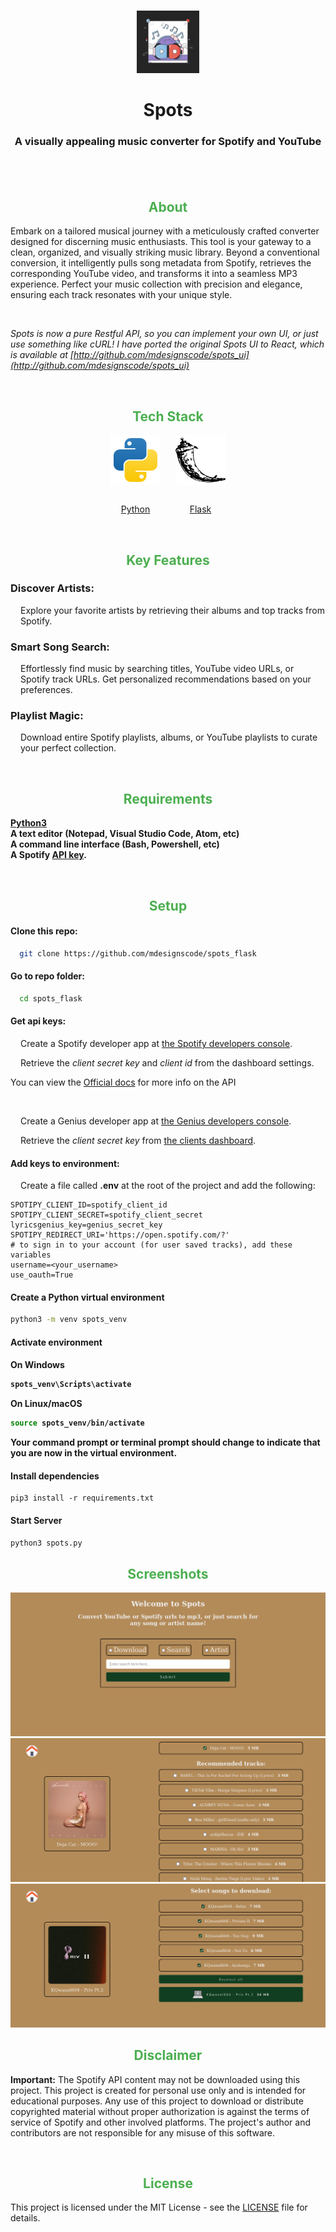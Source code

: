 <br/>
<p align="center">
  <a href="https://github.com/mdesignscode/spots_flask">
    <img src="server/static/icon.jpg" alt="Logo" width="100" height="100">
  </a>

  <h1 align="center">Spots</h1>

  <h3 align="center">
    A visually appealing music converter for Spotify and YouTube
    <br/>
    <br/>
  </h3>
</p>

<br/>

<h2 style="text-align: center; color: #4CAF50;">About</h2>

<p>Embark on a tailored musical journey with a meticulously crafted converter designed for discerning music enthusiasts. This tool is your gateway to a clean, organized, and visually striking music library. Beyond a conventional conversion, it intelligently pulls song metadata from Spotify, retrieves the corresponding YouTube video, and transforms it into a seamless MP3 experience. Perfect your music collection with precision and elegance, ensuring each track resonates with your unique style.</p>

<br/>

<em>Spots is now a pure Restful API, so you can implement your own UI, or just use something like cURL! I have ported the original Spots UI to React, which is available at [http://github.com/mdesignscode/spots_ui](http://github.com/mdesignscode/spots_ui)</em>

<br/>

<h2 style="text-align: center; color: #4CAF50;">Tech Stack</h2>
<div style="display: flex; gap: 1.5rem; align-items: center; justify-content: center;">
  <a style="display: flex; flex-direction: column; align-items: center; justify-content: center; gap: 1rem; cursor: pointer;" href="https://www.python.org/" class="stack_item">
    <img src="./server/static/tech_stack/python-svgrepo-com.svg" alt="Python icon" width="80" height="80">
    <p>Python</p>
  </a>

  <a href="https://flask.palletsprojects.com/en/3.0.x/" class="stack_item" style="display: flex; flex-direction: column; align-items: center; justify-content: center; gap: 1rem; cursor: pointer;">
    <img src="./server/static/tech_stack/flask-svgrepo-com.svg" alt="Flask icon" width="80" height="80">
    <p>Flask</p>
  </a>
</div>

<br/>

<h2 style="text-align: center; color: #4CAF50;">Key Features</h2>

<div>
  <h3>Discover Artists:</h3>
  <p style="margin-left: 1rem;">Explore your favorite artists by retrieving their albums and top tracks from Spotify.</p>
</div>

<div>
  <h3>Smart Song Search:</h3>
  <p style="margin-left: 1rem;">Effortlessly find music by searching titles, YouTube video URLs, or Spotify track URLs. Get personalized recommendations based on your preferences.</p>
</div>

<div>
  <h3>Playlist Magic:</h3>
  <p style="margin-left: 1rem;">Download entire Spotify playlists, albums, or YouTube playlists to curate your perfect collection.</p>
</div>

<br/>

<h2 style="text-align: center; color: #4CAF50;">Requirements</h2>

<strong><a href="https://www.python.org/downloads/">Python3</a></strong>
<br/>
<strong>A text editor (Notepad, Visual Studio Code, Atom, etc)</strong>
<br/>
<strong>A command line interface (Bash, Powershell, etc)</strong>
<br/>
<strong>A Spotify <a href="https://developer.spotify.com/dashboard">API key</a>.</strong>

<br/>

<h2 style="text-align: center; color: #4CAF50;">Setup</h2>

<h4>Clone this repo:</h4>

```bash
  git clone https://github.com/mdesignscode/spots_flask
```

<h4>Go to repo folder:</h4>

```bash
  cd spots_flask
```

<h4>Get api keys:</h4>

<p style="margin-left: 1rem;">Create a Spotify developer app at <a href="https://developer.spotify.com/dashboard">the Spotify developers console</a>.</p>

<p style="margin-left: 1rem;">Retrieve the <em>client secret key</em> and <em>client id</em> from the dashboard settings.</p>

<p>You can view the <a href="https://developer.spotify.com/documentation/web-api">Official docs</a> for more info on the API</p>

<br/>

<p style="margin-left: 1rem;">Create a Genius developer app at <a href="https://genius.com/api-clients/new">the Genius developers console</a>.</p>

<p style="margin-left: 1rem;">Retrieve the <em>client secret key</em> from <a href="https://genius.com/api-clients">the clients dashboard</a>.</p>

<h4>Add keys to environment:</h4>

<p style="margin-left: 1rem;">Create a file called <strong>.env</strong> at the root of the project and add the following:</p>

    SPOTIPY_CLIENT_ID=spotify_client_id
    SPOTIPY_CLIENT_SECRET=spotify_client_secret
    lyricsgenius_key=genius_secret_key
    SPOTIPY_REDIRECT_URI='https://open.spotify.com/?'
    # to sign in to your account (for user saved tracks), add these variables
    username=<your_username>
    use_oauth=True

<h4>Create a Python virtual environment</h4>

```bash
python3 -m venv spots_venv
```

<h4>Activate environment<h4>

<p>On Windows</p>

```powershell
spots_venv\Scripts\activate
```

<p>On Linux/macOS</p>

```bash
source spots_venv/bin/activate
```

<p>Your command prompt or terminal prompt should change to indicate that you are now in the virtual environment.</p>

<h4>Install dependencies</h4>

```pip3
pip3 install -r requirements.txt
```

<h4>Start Server</h4>

```bash
python3 spots.py
```

<h2 style="text-align: center; color: #4CAF50;">Screenshots</h2>

<img src="./server/static/screenshots/home.png" alt="Home page screenshot">

<br/>

<img src="./server/static/screenshots/single.png" alt="Single query UI screenshot">

<br/>

<img src="./server/static/screenshots/playlist.png" alt="Playlist query UI screenshot">

<br/>

<h2 style="text-align: center; color: #4CAF50;">Disclaimer</h2>

<p><strong>Important:</strong> The Spotify API content may not be downloaded using this project. This project is created for personal use only and is intended for educational purposes. Any use of this project to download or distribute copyrighted material without proper authorization is against the terms of service of Spotify and other involved platforms. The project's author and contributors are not responsible for any misuse of this software.</p>

<br/>

<h2 style="text-align: center; color: #4CAF50;">License</h2>

This project is licensed under the MIT License - see the [LICENSE](LICENSE) file for details.

